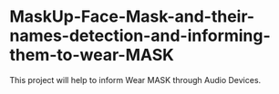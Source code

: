 # MaskUp-Face-Mask-and-their-names-detection-and-informing-them-to-wear-MASK
This project will help to inform Wear MASK through Audio Devices.
